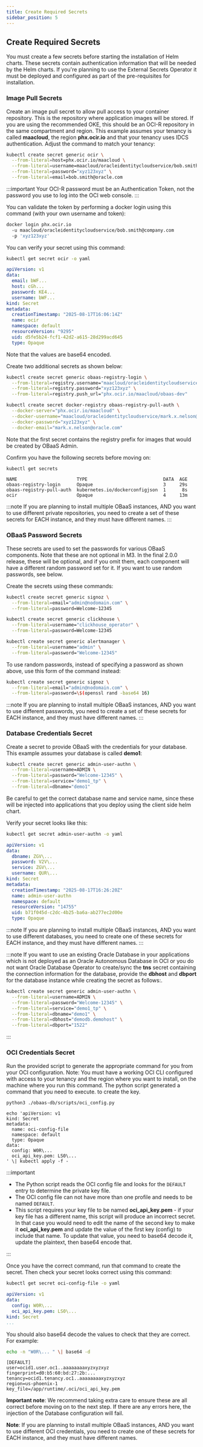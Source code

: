 ```yaml
---
title: Create Required Secrets
sidebar_position: 5
---
```

## Create Required Secrets

You must create a few secrets before starting the installation of Helm charts. These secrets contain authentication information that will be needed by the Helm charts. If you're planning to use the External Secrets Operator it must be deployed and configured as part of the pre-requisites for installation.

### Image Pull Secrets

Create an image pull secret to allow pull access to your container repository. This is the repository where application images will be stored. If you are using the recommended OKE, this should be an OCI-R repository in the same compartment and region. This example assumes your tenancy is called **maacloud**, the region **phx.ocir.io** and that your tenancy uses IDCS authentication. Adjust the command to match your tenancy:

```bash
kubectl create secret generic ocir \
  --from-literal=host=phx.ocir.io/maacloud \
  --from-literal=username=maacloud/oracleidentitycloudservice/bob.smith@oracle.com \
  --from-literal=password="xyz123xyz" \
  --from-literal=email=bob.smith@oracle.com
```

:::important
Your OCI-R password must be an Authentication Token, not the password you use to log into the OCI web console.
:::

You can validate the token by performing a docker login using this command (with your own username and token):

```bash
docker login phx.ocir.io 
  -u maacloud/oracleidentitycloudservice/bob.smith@company.com 
  -p 'xyz123xyz'
```

You can verify your secret using this command:

```bash
kubectl get secret ocir -o yaml
```

```yaml
apiVersion: v1
data:
  email: bWF...
  host: cGh...
  password: KE4...
  username: bWF...
kind: Secret
metadata:
  creationTimestamp: "2025-08-17T16:06:14Z"
  name: ocir
  namespace: default
  resourceVersion: "9295"
  uid: d5fe5b24-fcf1-42d2-a615-28d299acd645
  type: Opaque
```

Note that the values are base64 encoded.

Create two additional secrets as shown below:

```bash
kubectl create secret generic obaas-registry-login \
  --from-literal=registry.username="maacloud/oracleidentitycloudservice/mark.x.nelson@oracle.com" \
  --from-literal=registry.password="xyz123xyz" \
  --from-literal=registry.push_url="phx.ocir.io/maacloud/obaas-dev"
```

```bash
kubectl create secret docker-registry obaas-registry-pull-auth \
  --docker-server="phx.ocir.io/maacloud" \
  --docker-username="maacloud/oracleidentitycloudservice/mark.x.nelson@oracle.com" \
  --docker-password="xyz123xyz" \
  --docker-email="mark.x.nelson@oracle.com"
```

Note that the first secret contains the registry prefix for images that would be created by OBaaS Admin.

Confirm you have the following secrets before moving on:

```bash
kubectl get secrets
```

```log
NAME                      TYPE                            DATA  AGE
obaas-registry-login      Opaque                          3     29s
obaas-registry-pull-auth  kubernetes.io/dockerconfigjson  1      8s
ocir                      Opaque                          4     13m
```

:::note
If you are planning to install multiple OBaaS instances, AND you want to use different private repositories, you need to create a set of these secrets for EACH instance, and they must have different names.
:::

### OBaaS Password Secrets

These secrets are used to set the passwords for various OBaaS components. Note that these are not optional in M3. In the final 2.0.0 release, these will be optional, and if you omit them, each component will have a different random password set for it. If you want to use random passwords, see below.

Create the secrets using these commands:

```bash
kubectl create secret generic signoz \
  --from-literal=email="admin@nodomain.com" \
  --from-literal=password=Welcome-12345
```

```bash
kubectl create secret generic clickhouse \
  --from-literal=username="clickhouse_operator" \
  --from-literal=password=Welcome-12345
```

```bash
kubectl create secret generic alertmanager \
  --from-literal=username="admin" \
  --from-literal=password="Welcome-12345"
```

To use random passwords, instead of specifying a password as shown above, use this form of the command instead:

```bash
kubectl create secret generic signoz \
  --from-literal=email="admin@nodomain.com" \
  --from-literal=password=\$(openssl rand -base64 16)
```

:::note
If you are planning to install multiple OBaaS instances, AND you want to use different passwords, you need to create a set of these secrets for EACH instance, and they must have different names.
:::

### Database Credentials Secret

Create a secret to provide OBaaS with the credentials for your database. This example assumes your database is called **demo1**:

```bash
kubectl create secret generic admin-user-authn \
  --from-literal=username=ADMIN \
  --from-literal=password="Welcome-12345" \
  --from-literal=service="demo1_tp" \
  --from-literal=dbname="demo1"
```  

Be careful to get the correct database name and service name, since these will be injected into applications that you deploy using the client side helm chart.

Verify your secret looks like this:

```bash
kubectl get secret admin-user-authn -o yaml
```

```yaml
apiVersion: v1
data:
  dbname: ZGV\...
  password: V2V\...
  service: ZGV\...
  username: QUR\...
kind: Secret
metadata:
  creationTimestamp: "2025-08-17T16:26:20Z"
  name: admin-user-authn
  namespace: default
  resourceVersion: "14755"
  uid: b71f045d-c2dc-4b25-ba6a-ab277ec2d00e
  type: Opaque
```

:::note
If you are planning to install multiple OBaaS instances, AND you want to use different databases, you need to create one of these secrets for EACH instance, and they must have different names.
:::

:::note
If you want to use an existing Oracle Database in your applications which is not deployed as an Oracle Autonomous Database in OCI or you do not want Oracle Database Operator to create/sync the **tns** secret containing the connection information for the database, provide the **dbhost** and **dbport** for the database instance while creating the secret as follows:.
```bash
kubectl create secret generic admin-user-authn \
  --from-literal=username=ADMIN \
  --from-literal=password="Welcome-12345" \
  --from-literal=service="demo1_tp" \
  --from-literal=dbname="demo1" \
  --from-literal=dbhost="demodb.demohost" \
  --from-literal=dbport="1522"
```  
:::

### OCI Credentials Secret

Run the provided script to generate the appropriate command for you from your OCI configuration. Note: You must have a working OCI CLI configured with access to your tenancy and the region where you want to install, on the machine where you run this command. The python script generated a command that you need to execute. to create the key.

```bash
python3 ./obaas-db/scripts/oci_config.py
```

```text
echo 'apiVersion: v1
kind: Secret
metadata:
  name: oci-config-file
  namespace: default
  type: Opaque
data:
  config: W0R\...
  oci_api_key.pem: LS0\...
' \| kubectl apply -f -
```

:::important

- The Python script reads the OCI config file and looks for the `DEFAULT` entry to determine the private key file.
- The OCI config file can not have more than one profile and needs to be named `DEFAULT`.
- This script requires your key file to be named **oci_api_key.pem** - if your key file has a different name, this script will produce an incorrect secret. In that case you would need to edit the name of the second key to make it **oci_api_key.pem** and update the value of the first key (config) to include that name. To update that value, you need to base64 decode it, update the plaintext, then base64 encode that.

:::

Once you have the correct command, run that command to create the secret. Then check your secret looks correct using this command:

```bash
kubectl get secret oci-config-file -o yaml
```

```yaml
apiVersion: v1
data:
  config: W0R\...
  oci_api_key.pem: LS0\...
kind: Secret
...
```

You should also base64 decode the values to check that they are correct. For example:

```bash
echo -n "W0R\... " \| base64 -d
```

```log
[DEFAULT]
user=ocid1.user.oc1..aaaaaaaaxyzxyzxyz
fingerprint=d0:b5:60:bd:27:2b:...
tenancy=ocid1.tenancy.oc1..aaaaaaaaxyzxyzxyz
region=us-phoenix-1
key_file=/app/runtime/.oci/oci_api_key.pem
```

**Important note**: We recommend taking extra care to ensure these are all correct before moving on to the next step. If there are any errors here, the injection of the Database configuration will fail.

**Note**:  If you are planning to install multiple OBaaS instances, AND you want to use different OCI credentials, you need to create one of these secrets for EACH instance, and they must have different names.
